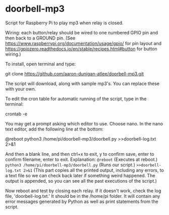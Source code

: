 # doorbell-mp3
Script for Raspberry Pi to play mp3 when relay is closed.

Wiring: each button/relay should be wired to one numbered GPIO pin and then back to a GROUND pin.  (See https://www.raspberrypi.org/documentation/usage/gpio/ for pin layout and https://gpiozero.readthedocs.io/en/stable/recipes.html#button for button wiring.)

To install, open terminal and type:

git clone https://github.com/aaron-dunigan-atlee/doorbell-mp3.git

The script will download, along with sample mp3's. You can replace these with your own. 

To edit the cron table for automatic running of the script, type in the terminal:

crontab -e

You may get a prompt asking which editor to use.  Choose nano.
In the nano text editor, add the following line at the bottom:

@reboot python3 /home/pi/doorbell-mp3/doorbell.py >>doorbell-log.txt 2>&1

And then a blank line, and then ctrl+x to exit, y to confirm save, enter to confirm filename, enter to exit.
Explanation:
`@reboot` 
(Executes at reboot.)
`python3 /home/pi/doorbell-mp3/doorbell.py` 
(Runs our script.)
`>>doorbell-log.txt 2>&1` 
(This part copies all the printed output, including any errors, to a text file so we can check back later if something weird happened. The output is appended, so you can see all the past executions of the script.)

Now reboot and test by closing each relay.
If it doesn't work, check the log file, 'doorbell-log.txt.'  It should be in the /home/pi folder.  It will contain any error messages generated by Python as well as print statements from the script.
